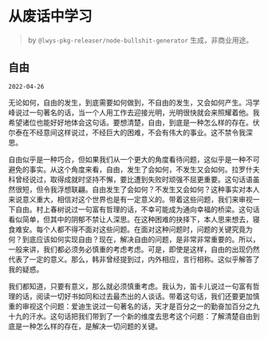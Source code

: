 # 从废话中学习

> by `@lwys-pkg-releaser/node-bullshit-generator` 生成，非商业用途。

## 自由

`2022-04-26`

无论如何，自由的发生，到底需要如何做到，不自由的发生，又会如何产生。冯学峰说过一句著名的话，当一个人用工作去迎接光明，光明很快就会来照耀着他。我希望诸位也能好好地体会这句话。要想清楚，自由，到底是一种怎么样的存在。伏尔泰在不经意间这样说过，不经巨大的困难，不会有伟大的事业。这不禁令我深思。

自由似乎是一种巧合，但如果我们从一个更大的角度看待问题，这似乎是一种不可避免的事实。从这个角度来看，自由，发生了会如何，不发生又会如何。拉罗什夫科曾经说过，取得成就时坚持不懈，要比遭到失败时顽强不屈更重要。这句话语虽然很短，但令我浮想联翩。自由发生了会如何？不发生又会如何？这种事实对本人来说意义重大，相信对这个世界也是有一定意义的。带着这些问题，我们来审视一下自由。村上春树说过一句富有哲理的话，不幸可能成为通向幸福的桥梁。这句话看似简单，但其中的阴郁不禁让人深思。在这种困难的抉择下，本人思来想去，寝食难安。每个人都不得不面对这些问题。在面对这种问题时，问题的关键究竟为何？到底应该如何实现自由？现在，解决自由的问题，是非常非常重要的。所以，一般来讲，我们都必须务必慎重的考虑考虑。可是，即使是这样，自由的出现仍然代表了一定的意义。那么，韩非曾经提到过，内外相应，言行相称。这似乎解答了我的疑惑。

我们都知道，只要有意义，那么就必须慎重考虑。我认为，笛卡儿说过一句富有哲理的话，阅读一切好书如同和过去最杰出的人谈话。带着这句话，我们还要更加慎重的审视这个问题：爱迪生说过一句著名的话，天才是百分之一的勤奋加百分之九十九的汗水。这句话把我们带到了一个新的维度去思考这个问题：了解清楚自由到底是一种怎么样的存在，是解决一切问题的关键。